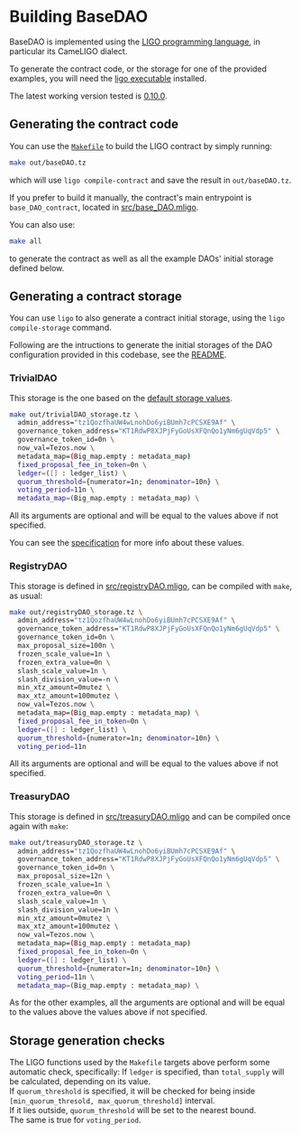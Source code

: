 <!--
SPDX-FileCopyrightText: 2021 TQ Tezos
SPDX-License-Identifier: LicenseRef-MIT-TQ
-->

# Building BaseDAO

BaseDAO is implemented using the [LIGO programming language](https://ligolang.org/),
in particular its CameLIGO dialect.

To generate the contract code, or the storage for one of the provided examples,
you will need the [ligo executable](https://ligolang.org/docs/intro/installation) installed.

The latest working version tested is [0.10.0](https://gitlab.com/ligolang/ligo/-/releases/0.10.0).

## Generating the contract code

You can use the [`Makefile`](../Makefile) to build the LIGO contract by simply running:
```sh
make out/baseDAO.tz
```
which will use `ligo compile-contract` and save the result in `out/baseDAO.tz`.

If you prefer to build it manually, the contract's main entrypoint is
`base_DAO_contract`, located in [src/base_DAO.mligo](../src/base_DAO.mligo).

You can also use:
```sh
make all
```
to generate the contract as well as all the example DAOs' initial storage
defined below.

## Generating a contract storage

You can use `ligo` to also generate a contract initial storage, using the
`ligo compile-storage` command.

Following are the intructions to generate the initial storages of the DAO configuration
provided in this codebase, see the [README](../README.md).

### TrivialDAO

This storage is the one based on the [default storage values](../src/defaults.mligo).
```sh
make out/trivialDAO_storage.tz \
  admin_address="tz1QozfhaUW4wLnohDo6yiBUmh7cPCSXE9Af" \
  governance_token_address="KT1RdwP8XJPjFyGoUsXFQnQo1yNm6gUqVdp5" \
  governance_token_id=0n \
  now_val=Tezos.now \
  metadata_map=(Big_map.empty : metadata_map)
  fixed_proposal_fee_in_token=0n \
  ledger=([] : ledger_list) \
  quorum_threshold={numerator=1n; denominator=10n} \
  voting_period=11n \
  metadata_map=(Big_map.empty : metadata_map) \
```

All its arguments are optional and will be equal to the values above if not
specified.

You can see the [specification](specification.md) for more info about these
values.

### RegistryDAO

This storage is defined in [src/registryDAO.mligo](../src/registryDAO.mligo), can be
compiled with `make`, as usual:
```sh
make out/registryDAO_storage.tz \
  admin_address="tz1QozfhaUW4wLnohDo6yiBUmh7cPCSXE9Af" \
  governance_token_address="KT1RdwP8XJPjFyGoUsXFQnQo1yNm6gUqVdp5" \
  governance_token_id=0n \
  max_proposal_size=100n \
  frozen_scale_value=1n \
  frozen_extra_value=0n \
  slash_scale_value=1n \
  slash_division_value=-n \
  min_xtz_amount=0mutez \
  max_xtz_amount=100mutez \
  now_val=Tezos.now \
  metadata_map=(Big_map.empty : metadata_map) \
  fixed_proposal_fee_in_token=0n \
  ledger=([] : ledger_list) \
  quorum_threshold={numerator=1n; denominator=10n} \
  voting_period=11n
```

All its arguments are optional and will be equal to the values above if not
specified.

### TreasuryDAO

This storage is defined in [src/treasuryDAO.mligo](../src/treasuryDAO.mligo) and
can be compiled once again with `make`:
```sh
make out/treasuryDAO_storage.tz \
  admin_address="tz1QozfhaUW4wLnohDo6yiBUmh7cPCSXE9Af" \
  governance_token_address="KT1RdwP8XJPjFyGoUsXFQnQo1yNm6gUqVdp5" \
  governance_token_id=0n \
  max_proposal_size=12n \
  frozen_scale_value=1n \
  frozen_extra_value=0n \
  slash_scale_value=1n \
  slash_division_value=1n \
  min_xtz_amount=0mutez \
  max_xtz_amount=100mutez \
  now_val=Tezos.now \
  metadata_map=(Big_map.empty : metadata_map)
  fixed_proposal_fee_in_token=0n \
  ledger=([] : ledger_list) \
  quorum_threshold={numerator=1n; denominator=10n} \
  voting_period=11n \
  metadata_map=(Big_map.empty : metadata_map) \
```

As for the other examples, all the arguments are optional and will be equal to
the values above the values above if not specified.

## Storage generation checks
The LIGO functions used by the `Makefile` targets above perform some automatic check, specifically:
If `ledger` is specified, than `total_supply` will be calculated, depending on its value. \
If `quorum_threshold` is specified, it will be checked for being inside
`[min_quorum_thresold, max_quorum_threshold]` interval. \
If it lies outside, `quorum_threshold` will be set to the nearest bound. \
The same is true for `voting_period`.
